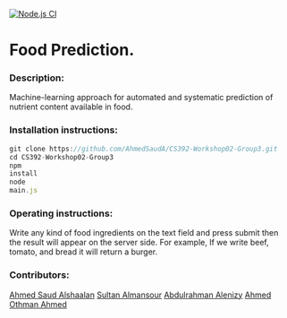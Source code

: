 [![Node.js CI](https://github.com/AhmedAl-Sardi/CS392-Workshop02-Group3/actions/workflows/node.js.yml/badge.svg)](https://github.com/AhmedAl-Sardi/CS392-Workshop02-Group3/actions/workflows/node.js.yml)
# Food Prediction.
### Description:
Machine-learning approach for automated and systematic prediction of nutrient content available in food.
### Installation instructions:
```js
git clone https://github.com/AhmedSaudA/CS392-Workshop02-Group3.git
cd CS392-Workshop02-Group3
npm
install
node
main.js
```
### Operating instructions:
Write any kind of food ingredients on the text field and press submit then the result will appear on the server side.  For example, If we write beef, tomato, and bread it will return a burger.
### Contributors:
[Ahmed Saud Alshaalan](https://github.com/AhmedSaudA)
[Sultan Almansour](https://github.com/sultan209)
[Abdulrahman Alenizy](https://github.com/abdulrahman-alanzi)
[Ahmed Othman Ahmed](https://github.com/AhmedAl-Sardi)
